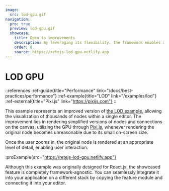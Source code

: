 ```yaml
---
image:
  src: lod-gpu.gif
navigation:
  pro: true
  preview: lod-gpu.gif
  showcase:
    title: Open to improvements
    description: By leveraging its flexibility, the framework enables additional optimizations for achieving exceptional performance
    order: 8
    source: https://retejs-lod-gpu.netlify.app
---
```


# LOD GPU

::references
:ref-guide{title="Performance" link="/docs/best-practices/performance"}
:ref-example{title="LOD" link="/examples/lod"}
:ref-external{title="Pixi.js" link="https://pixijs.com"}
::

This example represents an improved version of [the LOD example](/examples/lod), allowing the visualization of thousands of nodes within a single editor. The improvement lies in rendering simplified versions of nodes and connections on the canvas, utilizing the GPU through [Pixi.js](https://pixijs.com), whenever rendering the original node becomes unreasonable due to its small on-screen size.

Once the user zooms in, the original node is rendered at an appropriate level of detail, enabling user interaction.

:proExample{src="https://retejs-lod-gpu.netlify.app"}

Although this example was originally designed for React.js, the showcased feature is completely framework-agnostic. You can seamlessly integrate it into your application on a different stack by copying the feature module and connecting it into your editor.
